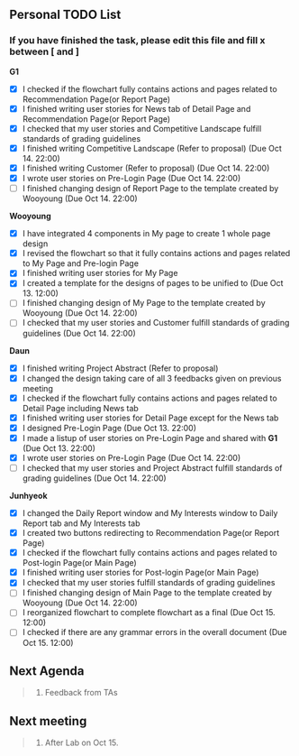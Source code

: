 ## Personal TODO List
### If you have finished the task, please edit this file and fill x between \[ and \]
**G1**  
- [x] I checked if the flowchart fully contains actions and pages related to Recommendation Page(or Report Page)  
- [x] I finished writing user stories for News tab of Detail Page and Recommendation Page(or Report Page)  
- [x] I checked that my user stories and Competitive Landscape fulfill standards of grading guidelines
- [x] I finished writing Competitive Landscape (Refer to proposal)  (Due Oct 14. 22:00)
- [x] I finished writing Customer (Refer to proposal)  (Due Oct 14. 22:00)
- [x] I wrote user stories on Pre-Login Page (Due Oct 14. 22:00) 
- [ ] I finished changing design of Report Page to the template created by Wooyoung (Due Oct 14. 22:00)

**Wooyoung**  
- [x] I have integrated 4 components in My page to create 1 whole page design
- [x] I revised the flowchart so that it fully contains actions and pages related to My Page and Pre-login Page  
- [x] I finished writing user stories for My Page
- [x] I created a template for the designs of pages to be unified to (Due Oct 13. 12:00)
- [ ] I finished changing design of My Page to the template created by Wooyoung (Due Oct 14. 22:00)
- [ ] I checked that my user stories and Customer fulfill standards of grading guidelines (Due Oct 14. 22:00)  
  
**Daun**  
- [x] I finished writing Project Abstract (Refer to proposal)  
- [x] I changed the design taking care of all 3 feedbacks given on previous meeting
- [x] I checked if the flowchart fully contains actions and pages related to Detail Page including News tab
- [x] I finished writing user stories for Detail Page except for the News tab  
- [x] I designed Pre-Login Page (Due Oct 13. 22:00)  
- [x] I made a listup of user stories on Pre-Login Page and shared with **G1** (Due Oct 13. 22:00)  
- [x] I wrote user stories on Pre-Login Page (Due Oct 14. 22:00)   
- [ ] I checked that my user stories and Project Abstract fulfill standards of grading guidelines (Due Oct 14. 22:00)  
  
**Junhyeok**  
- [x] I changed the Daily Report window and My Interests window to Daily Report tab and My Interests tab
- [x] I created two buttons redirecting to Recommendation Page(or Report Page)
- [x] I checked if the flowchart fully contains actions and pages related to Post-login Page(or Main Page)   
- [x] I finished writing user stories for Post-login Page(or Main Page)  
- [x] I checked that my user stories fulfill standards of grading guidelines
- [ ] I finished changing design of Main Page to the template created by Wooyoung (Due Oct 14. 22:00)
- [ ] I reorganized flowchart to complete flowchart as a final (Due Oct 15. 12:00)
- [ ] I checked if there are any grammar errors in the overall document (Due Oct 15. 12:00)

## Next Agenda
> 1. Feedback from TAs

## Next meeting
> 1. After Lab on Oct 15.
